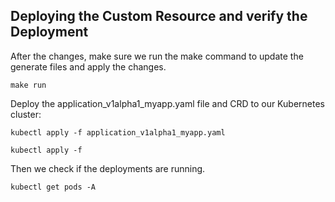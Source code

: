 ## Deploying the Custom Resource and verify the Deployment 
After the changes, make sure we run the make command to update the generate files and apply the changes.
~~~
make run
~~~
Deploy the application_v1alpha1_myapp.yaml file and CRD to our Kubernetes cluster:
~~~
kubectl apply -f application_v1alpha1_myapp.yaml

kubectl apply -f 
~~~

Then we check if the deployments are running.

~~~
kubectl get pods -A 
~~~
